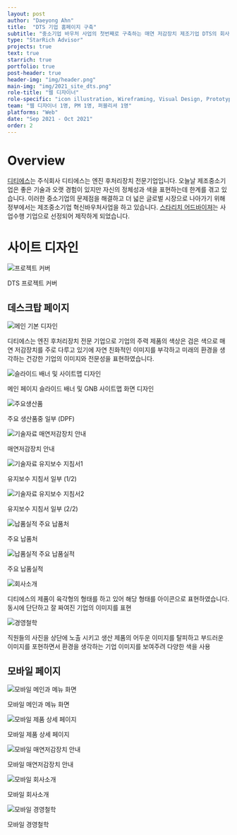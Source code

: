 ```yaml
---
layout: post
author: "Daeyong Ahn"
title:  "DTS 기업 홈페이지 구축"
subtitle: "중소기업 바우처 사업의 첫번째로 구축하는 매연 저감장치 제조기업 DTS의 회사 사이트를 데스크탑/모바일 페이지 구축"
type: "StarRich Advisor"
projects: true
text: true
starrich: true
portfolio: true
post-header: true
header-img: "img/header.png"
main-img: "img/2021_site_dts.png"
role-title: "웹 디자이너"
role-specific: "icon illustration, Wireframing, Visual Design, Prototyping, UI design"
team: "웹 디자이너 1명, PM 1명, 퍼블리셔 1명"
platforms: "Web"
date: "Sep 2021 - Oct 2021"
order: 2
---
```

# Overview

[디티에스](http://dts19.co.kr/)는 주식회사 디티에스는 엔진 후처리장치 전문기업입니다. 오늘날 제조중소기업은 좋은 기술과 오랫 경험이 있지만 자신의 정체성과 색을 표현하는데 한계를 겪고 있습니다. 이러한 중소기업의 문제점을 해결하고 더 넓은 글로벌 시장으로 나아가기 위해 정부에서는 제조중소기업 혁신바우처사업을 하고 있습니다. [스타리치 어드바이져](http://www.starrich.co.kr/)는 사업수행 기업으로 선정되어 제작하게 되었습니다.

# 사이트 디자인

![프로젝트 커버](img/cover1-20211130-dts.png)

<figcaption>DTS 프로젝트 커버</figcaption>

## 데스크탑 페이지

![메인 기본 디자인](img/page2-20211130-dts.png)

<figcaption>디티에스는 엔진 후처리장치 전문 기업으로 기업의 주력 제품의 색상은 검은 색으로 매연 저감장치를 주로 다루고 있기에 자연 친화적인 이미지를 부각하고 미래의 환경을 생각하는 건강한 기업의 이미지와 전문성을 표현하였습니다.</figcaption>

![슬라이드 배너 및 사이트맵 디자인](img/page3-20211130-dts.png)

<figcaption>메인 페이지 슬라이드 배너 및 GNB 사이트맵 화면 디자인</figcaption>

![주요생산품](img/page4-20211130-dts.png)

<figcaption>주요 생산품중 일부 (DPF)</figcaption>

![기술자료 매연저감장치 안내](img/page5-20211130-dts.png)

<figcaption>매연저감장치 안내</figcaption>

![기술자료 유지보수 지침서1](img/page6-20211130-dts.png)

<figcaption>유지보수 지침서 일부 (1/2)</figcaption>

![기술자료 유지보수 지침서2](img/page7-20211130-dts.png)

<figcaption>유지보수 지침서 일부 (2/2)</figcaption>

![납품실적 주요 납품처](img/page8-20211130-dts.png)

<figcaption>주요 납품처</figcaption>

![납품실적 주요 납품실적](img/page9-20211130-dts.png)

<figcaption>주요 납품실적</figcaption>

![회사소개](img/page10-20211130-dts.png)

<figcaption>디티에스의 제품이 육각형의 형태를 하고 있어 해당 형태를 아이콘으로 표현하였습니다. 동시에 단단하고 잘 짜여진 기업의 이미지를 표현</figcaption>

![경영철학](img/page11-20211130-dts.png)

<figcaption>직원들의 사진을 상단에 노출 시키고 생산 제품의 어두운 이미지를 탈피하고 부드러운 이미지를 포현하면서 환경을 생각하는 기업 이미지를 보여주려 다양한 색을 사용</figcaption>

## 모바일 페이지

![모바일 메인과 메뉴 화면](img/page12-20211130-dts.png)

<figcaption>모바일 메인과 메뉴 화면</figcaption>

![모바일 제품 상세 페이지](img/page13-20211130-dts.png)

<figcaption>모바일 제품 상세 페이지</figcaption>

![모바일 매연저감장치 안내](img/page14-20211130-dts.png)

<figcaption>모바일 매연저감장치 안내</figcaption>

![모바일 회사소개](img/page15-20211130-dts.png)

<figcaption>모바일 회사소개</figcaption>

![모바일 경영철학](img/page16-20211130-dts.png)

<figcaption>모바일 경영철학</figcaption>